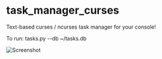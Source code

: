 # task_manager_curses
Text-based curses / ncurses task manager for your console!

To run:
tasks.py --db ~/tasks.db

![Screenshot](https://i.imgur.com/sA1lH9P.png)

